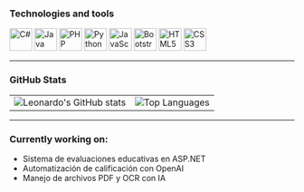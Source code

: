 ### Technologies and tools

<p align="left">
  <img src="https://cdn.jsdelivr.net/gh/devicons/devicon/icons/csharp/csharp-original.svg" width="40" alt="C#" />
  <img src="https://raw.githubusercontent.com/jmnote/z-icons/master/svg/java.svg" width="40" alt="Java logo" />
  <img src="https://raw.githubusercontent.com/jmnote/z-icons/master/svg/php.svg" width="40" alt="PHP" />
  <img src="https://raw.githubusercontent.com/jmnote/z-icons/master/svg/python.svg" width="40" alt="Python" />
  <img src="https://cdn.jsdelivr.net/gh/devicons/devicon/icons/javascript/javascript-original.svg" width="40" alt="JavaScript" />
  <img src="https://raw.githubusercontent.com/jmnote/z-icons/master/svg/bootstrap.svg" width="40" alt="Bootstrap" />
  <img src="https://cdn.jsdelivr.net/gh/devicons/devicon/icons/html5/html5-original.svg" width="40" alt="HTML5" />
  <img src="https://cdn.jsdelivr.net/gh/devicons/devicon/icons/css3/css3-original.svg" width="40" alt="CSS3" />
</p>

---

### GitHub Stats

<table>
  <tr>
    <td>
      <img src="https://github-readme-stats.vercel.app/api?username=leonardomedranotorres&show_icons=true&theme=tokyonight" alt="Leonardo's GitHub stats" />
    </td>
    <td>
      <img src="https://github-readme-stats.vercel.app/api/top-langs/?username=leonardomedranotorres&layout=compact&theme=tokyonight" alt="Top Languages" />
    </td>
  </tr>
</table>

---

### Currently working on:

- Sistema de evaluaciones educativas en ASP.NET
- Automatización de calificación con OpenAI
- Manejo de archivos PDF y OCR con IA

